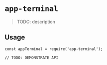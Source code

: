 # `app-terminal`

> TODO: description

## Usage

```
const appTerminal = require('app-terminal');

// TODO: DEMONSTRATE API
```
